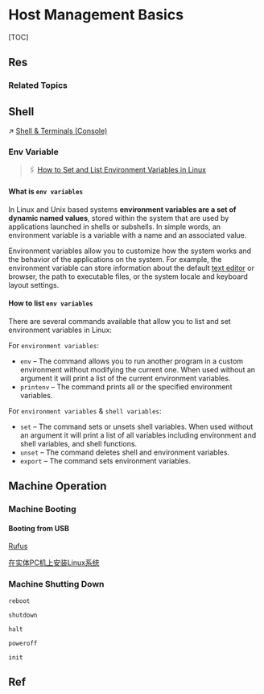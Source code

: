 # Host Management Basics

[TOC]



## Res
### Related Topics



## Shell
↗ [Shell & Terminals (Console)](../../../🐚%20Shell%20&%20Terminals%20(Console)/Shell%20&%20Terminals%20(Console).md)


### Env Variable
> 🖇 [How to Set and List Environment Variables in Linux](https://linuxize.com/post/how-to-set-and-list-environment-variables-in-linux/)
#### What is `env variables`
In Linux and Unix based systems **environment variables are a set of dynamic named values**, stored within the system that are used by applications launched in shells or subshells. In simple words, an environment variable is a variable with a name and an associated value.

Environment variables allow you to customize how the system works and the behavior of the applications on the system. For example, the environment variable can store information about the default [text editor](https://linuxize.com/post/how-to-use-nano-text-editor/) or browser, the path to executable files, or the system locale and keyboard layout settings.
#### How to list `env variables`
There are several commands available that allow you to list and set environment variables in Linux:

For `environment variables`:
- `env` – The command allows you to run another program in a custom environment without modifying the current one. When used without an argument it will print a list of the current environment variables.
- `printenv` – The command prints all or the specified environment variables.

For `environment variables` & `shell variables`: 
- `set` – The command sets or unsets shell variables. When used without an argument it will print a list of all variables including environment and shell variables, and shell functions.
- `unset` – The command deletes shell and environment variables.
- `export` – The command sets environment variables.



## Machine Operation
### Machine Booting

#### Booting from USB
[Rufus](https://rufus.ie/en/)

[在实体PC机上安装Linux系统](https://blog.csdn.net/Blazar/article/details/79168116)


### Machine Shutting Down
```shell
reboot

shutdown 

halt

poweroff

init 
```

 [Linux关机和重启命令]: http://c.biancheng.net/view/793.html



## Ref
[👍 Linux服务器常用巡检命令 | 微信公众号]: https://mp.weixin.qq.com/s/IjHS2l9166mMTt-Vymo3Fg


